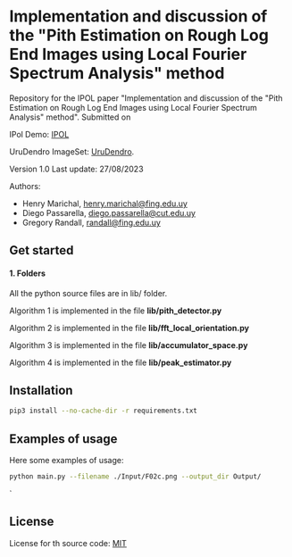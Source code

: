 # Implementation and discussion of the "Pith Estimation on Rough Log End Images using Local Fourier Spectrum Analysis" method

Repository for the IPOL paper "Implementation and discussion of the "Pith Estimation on Rough Log End Images using Local Fourier Spectrum Analysis" method". Submitted on 

IPol Demo: [IPOL](https://ipolcore.ipol.im/demo/clientApp/demo.html?id=77777000472)

UruDendro ImageSet: [UruDendro][link_urudendro].

[link_urudendro]: https://iie.fing.edu.uy/proyectos/madera/


Version 1.0
Last update: 27/08/2023

Authors: 
-	Henry Marichal, henry.marichal@fing.edu.uy
-   Diego Passarella, diego.passarella@cut.edu.uy
-   Gregory Randall, randall@fing.edu.uy

## Get started

#### 1. Folders
All the python source files are in lib/ folder.

Algorithm 1 is implemented in the file **lib/pith_detector.py**

Algorithm 2 is implemented in the file **lib/fft_local_orientation.py**

Algorithm 3 is implemented in the file **lib/accumulator_space.py**

Algorithm 4 is implemented in the file **lib/peak_estimator.py**
## Installation

```bash
pip3 install --no-cache-dir -r requirements.txt
```

## Examples of usage

Here some examples of usage:
```bash
python main.py --filename ./Input/F02c.png --output_dir Output/
```
`

## License
License for th source code: [MIT](./LICENSE)

